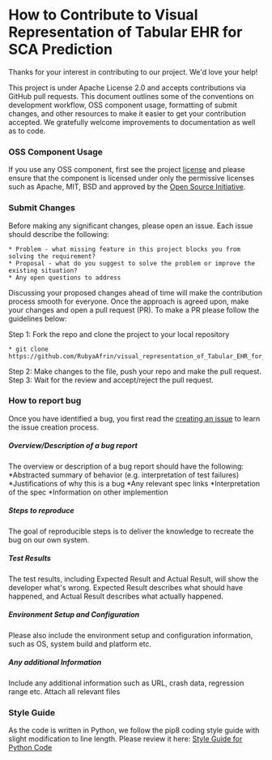 # How to Contribute to Visual Representation of Tabular EHR for SCA Prediction

Thanks for your interest in contributing to our project. We'd love your help!

This project is under Apache License 2.0 and accepts contributions via GitHub pull requests. This document outlines some of the conventions on development workflow, OSS component usage, formatting of submit changes, and other resources to make it easier to get your contribution accepted. 
We gratefully welcome improvements to documentation as well as to code.



### OSS Component Usage
If you use any OSS component, first see the project [license](https://github.com/RubyaAfrin/visual_representation_of_Tabular_EHR_for_SCA_prediction/blob/main/LICENSE)
and please ensure that the component is licensed under only the permissive licenses such as Apache, MIT, BSD and approved by the [Open Source Initiative](https://opensource.org/licenses).

### Submit Changes

Before making any significant changes, please open an issue. Each issue should describe the following:

	* Problem - what missing feature in this project blocks you from solving the requirement?
	* Proposal - what do you suggest to solve the problem or improve the existing situation?
	* Any open questions to address

Discussing your proposed changes ahead of time will make the contribution process smooth for everyone. Once the approach is agreed upon, make your changes and open a pull request (PR). To make a PR please follow the guidelines below:

Step 1: Fork the repo and clone the project to your local repository

	* git clone https://github.com/RubyaAfrin/visual_representation_of_Tabular_EHR_for_SCA_prediction.git

Step 2: Make changes to the file, push your repo and make the pull request.
Step 3: Wait for the review and accept/reject the pull request. 


### How to report bug 
Once you have identified a bug, you first read the [creating an issue](https://docs.github.com/en/issues/tracking-your-work-with-issues/creating-an-issue) to learn the issue creation process.

##### Overview/Description of a bug report
The overview or description of a bug report should have the following:
                   *Abstracted summary of behavior (e.g. interpretation of test failures)
                   *Justifications of why this is a bug
                   *Any relevant spec links
                   *Interpretation of the spec
                   *Information on other implemention

##### Steps to reproduce
The goal of reproducible steps is to deliver the knowledge to recreate the bug on our own system.
##### Test Results
The test results, including Expected Result and Actual Result, will show the developer what's wrong. Expected Result describes what should have happened, and Actual Result describes what actually happened.
##### Environment Setup and Configuration
Please also include the environment setup and configuration information, such as OS, system build and platform etc.
##### Any additional Information
Include any additional information such as URL, crash data, regression range etc. Attach all relevant files

### Style Guide

As the code is written in Python, we follow the pip8 coding style guide with slight modification to line length. Please review it here:
		[Style Guide for Python Code](https://www.python.org/dev/peps/pep-0008/)

